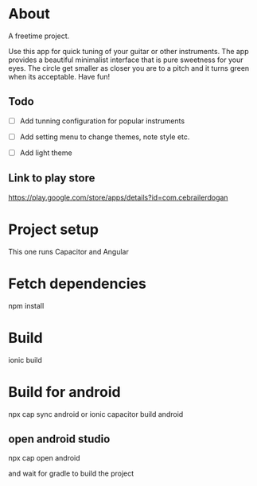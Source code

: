 # About

A freetime project. 

Use this app for quick tuning of your guitar or other instruments. The app provides a beautiful minimalist interface that is pure sweetness for your eyes. The circle get smaller as closer you are to a pitch and it turns green when its acceptable. Have fun!



## Todo

- [ ] Add tunning configuration for popular instruments

- [ ] Add setting menu to change themes, note style etc.

- [ ] Add light theme 

## 

## Link to play store

https://play.google.com/store/apps/details?id=com.cebrailerdogan

# Project setup

This one runs Capacitor and Angular

# Fetch dependencies

npm install

# Build

ionic build

# Build for android

npx cap sync android
or
ionic capacitor build android

## open android studio



npx cap open android

and wait for gradle to build the project
